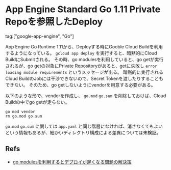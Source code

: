 # App Engine Standard Go 1.11 Private Repoを参照したDeploy

tag:["google-app-engine", "Go"]

App Engine Go Runtime 1.11から、Deployする時にGooble Cloud Buildを利用するようになっている。
`gcloud app deploy` を実行すると、暗黙的にCloud BuildにSubmitされる。
その時、go modulesを利用していると、go getが実行されるが、go getの対象にPrivate Repositoryがあると、getに失敗し `error loading module requirements` というメッセージが出る。
暗黙的に実行されるCloud BuildのJobには干渉できないので、Secret Tokenを渡したりすることもできない。
そのため、go getしないようにvendorを用意する必要がある。

以下のような形で、vendorを作成し、 `go.mod` `go.sum` を削除しておけば、Cloud Buildの中でgo getが走らない。

```
go mod vendor
rm go.mod go.sum
```

`go.mod` `go.sum` に関しては `app.yaml` と同じ階層になければ、消さなくてもよいという情報もあるが、細かいディレクトリ構成による差異については未検証。

## Refs

* [go modulesを利用するとデプロイが遅くなる問題の解決策](https://github.com/gcpug/nouhau/issues/87)
